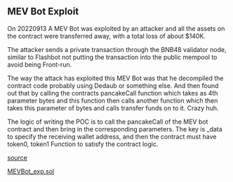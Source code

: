 <h2>MEV Bot Exploit</h2>
<div>
<p>
On 20220913 A MEV Bot was exploited by an attacker and all the assets on the contract were transferred away, with a total loss of about $140K.
</p>
<p>
The attacker sends a private transaction through the BNB48 validator node, similar to Flashbot not putting the transaction into the public mempool to avoid being Front-run.
</p>
<p>
The way the attack has exploited this MEV Bot was that he decompiled the contract code probably using Dedaub or something else. And then found out that by calling the contracts pancakeCall function which takes as 4th parameter bytes and this function then calls another function which then takes this parameter of bytes and calls transfer funds on to it. Crazy huh.
</p>
<p>
The logic of writing the POC is to call the pancakeCall of the MEV bot contract and then bring in the corresponding parameters. The key is _data to specify the receiving wallet address, and then the contract must have token0, token1 Function to satisfy the contract logic. 
</p>
<p>
<a href="https://github.com/SunWeb3Sec/DeFiHackLabs/tree/main/academy/onchain_debug/04_write_your_own_poc/en/" target="_blank" rel="noopener noreferrer">
source
</a>
</p>
</p>
<p>
<a href="https://github.com/SunWeb3Sec/DeFiHackLabs/blob/e32f9893f7142cd8b835329fbf624a91e9c305cc/src/test/BNB48MEVBot_exp.sol" target="_blank" rel="noopener noreferrer">
MEVBot_exp.sol
</a>
</p>

</div>

